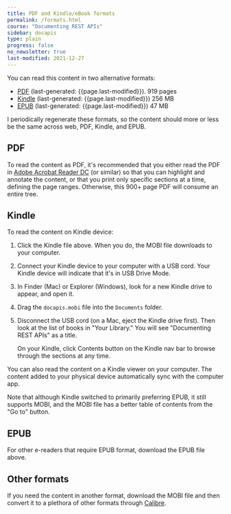 ```yaml
---
title: PDF and Kindle/eBook formats
permalink: /formats.html
course: "Documenting REST APIs"
sidebar: docapis
type: plain
progress: false
no_newsletter: true
last-modified: 2021-12-27
---
```


You can read this content in two alternative formats:

* <i class="fa fa-file-pdf-o" aria-hidden="true"></i> [PDF](https://s3.us-west-1.wasabisys.com/learnapidoc-outputs/docapis.pdf) (last-generated: {{page.last-modified}}). 919 pages
* <i class="fa fa-book" aria-hidden="true"></i> [Kindle](https://s3.us-west-1.wasabisys.com/learnapidoc-outputs/docapis.mobi) (last-generated: {{page.last-modified}}) 256 MB
* <i class="fa fa-file-text" aria-hidden="true"></i> [EPUB](https://s3.us-west-1.wasabisys.com/learnapidoc-outputs/docapis.epub) (last-generated: {{page.last-modified}}) 47 MB

I periodically regenerate these formats, so the content should more or less be the same across web, PDF, Kindle, and EPUB.

## PDF

To read the content as PDF, it's recommended that you either read the PDF in [Adobe Acrobat Reader DC](https://get.adobe.com/reader/) (or similar) so that you can highlight and annotate the content, or that you print only specific sections at a time, defining the page ranges. Otherwise, this 900+ page PDF will consume an entire tree.

## Kindle

To read the content on Kindle device:

1.  Click the Kindle file above. When you do, the MOBI file downloads to your computer.
2.  Connect your Kindle device to your computer with a USB cord. Your Kindle device will indicate that it's in USB Drive Mode.
3.  In Finder (Mac) or Explorer (Windows), look for a new Kindle drive to appear, and open it.
4.  Drag the `docapis.mobi` file into the `Documents` folder.
5.  Disconnect the USB cord (on a Mac, eject the Kindle drive first). Then look at the list of books in "Your Library." You will see "Documenting REST APIs" as a title.

    On your Kindle, click Contents button on the Kindle nav bar to browse through the sections at any time.

You can also read the content on a Kindle viewer on your computer. The content added to your physical device automatically sync with the computer app.

Note that although Kindle switched to primarily preferring EPUB, it still supports MOBI, and the MOBI file has a better table of contents from the "Go to" button.

## EPUB

For other e-readers that require EPUB format, download the EPUB file above.

## Other formats

If you need the content in another format, download the MOBI file and then convert it to a plethora of other formats through [Calibre](https://calibre-ebook.com/).
